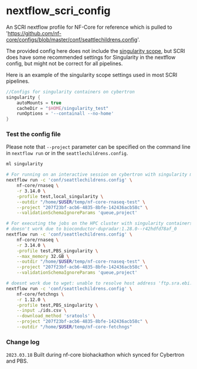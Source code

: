 # nextflow_scri_config
An SCRI nextflow profile for NF-Core for reference which is pulled to 'https://github.com/nf-core/configs/blob/master/conf/seattlechildrens.config'.

The provided config here does not include the [singularity scope](https://www.nextflow.io/docs/latest/config.html#scope-singularity), but SCRI does have some recommended settings for Singularity in the nextflow config, but might not be correct for all pipelines. 

Here is an example of the singularity scope settings used in most SCRI pipelines.

```groovy
//Configs for singularity containers on cybertron
singularity {
    autoMounts = true
    cacheDir = "$HOME/singularity_test"
    runOptions = '--containall --no-home'
}
```

### Test the config file 

Please note that `--project` parameter can be specified on the command line in `nextflow run` or in the `seattlechildrens.config`. 

```bash
ml singularity

# For running on an interactive session on cybertron with singularity module loaded
nextflow run -c 'conf/seattlechildrens.config' \
    nf-core/rnaseq \
    -r 3.14.0 \
    -profile test,local_singularity \
    --outdir "/home/$USER/temp/nf-core-rnaseq-test" \
    --project "207f23bf-acb6-4835-8bfe-142436acb58c" \
    --validationSchemaIgnoreParams 'queue,project'

# For executing the jobs on the HPC cluster with singularity containers
# doesn't work due to bioconductor-dupradar:1.28.0--r42hdfd78af_0
nextflow run -c 'conf/seattlechildrens.config' \
    nf-core/rnaseq \
    -r 3.14.0 \
    -profile test,PBS_singularity \
    --max_memory 32.GB \
    --outdir "/home/$USER/temp/nf-core-rnaseq-test" \
    --project "207f23bf-acb6-4835-8bfe-142436acb58c" \
    --validationSchemaIgnoreParams 'queue,project'
```

```bash
# doesnt work due to wget: unable to resolve host address 'ftp.sra.ebi.ac.uk'
nextflow run -c 'conf/seattlechildrens.config' \
    nf-core/fetchngs \
    -r 1.12.0 \
    -profile test,PBS_singularity \
    --input ./ids.csv \
    --download_method 'sratools' \
    --project "207f23bf-acb6-4835-8bfe-142436acb58c" \
    --outdir "/home/$USER/temp/nf-core-fetchngs"
```



### Change log

`2023.03.18` Built during nf-core biohackathon which synced for Cybertron and PBS. 







